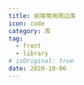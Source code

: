 ```yaml
---
title: 前端常用周边库
icon: code
category: 库
tag: 
  - front
  - library
# isOriginal: true
date: 2020-10-06
---
```


